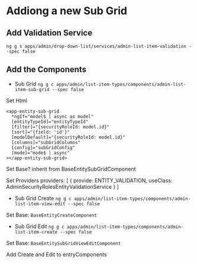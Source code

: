 # Addiong a new Sub Grid

## Add Validation Service
`ng g s apps/admin/drop-down-list/services/admin-list-item-validation --spec false`

## Add the Components

* Sub Grid
`ng g c apps/admin/list-item-types/components/admin-list-item-sub-grid --spec false`

Set Html
```
<app-entity-sub-grid
  *ngIf="model$ | async as model"
  [entityTypeId]="entityTypeId"  
  [filter]="{securityRoleId: model.id}"
  [sort]="{field: 'id'}"
  [modelDefault]="{securityRoleId: model.id}"
  [columns]="subGridColumns"
  [config]="subGridConfig"
  [mode]="mode$ | async"
></app-entity-sub-grid>
```

Set Base?
inherit from BaseEntitySubGridComponent

Set Providers
providers: [
    { provide: ENTITY_VALIDATION, useClass: AdminSecurityRolesEntityValidationService }
  ]






* Sub Grid Create
`ng g c apps/admin/list-item-types/components/admin-list-item-view-edit --spec false`

Set Base: `BaseEntityCreateComponent`


* Sub Grid Edit
`ng g c apps/admin/list-item-types/components/admin-list-item-create --spec false`

Set Base: `BaseEntitySubGridViewEditComponent`

Add Create and Edit to entryComponents